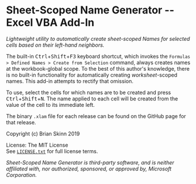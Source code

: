 # Sheet-Scoped Name Generator -- Excel VBA Add-In

*Lightweight utility to automatically create sheet-scoped Names for selected cells based on their left-hand neighbors.*

The built-in <kbd>Ctrl</kbd>+<kbd>Shift</kbd>+<kbd>F3</kbd> keyboard shortcut, which invokes the
`Formulas > Defined Names > Create from Selection` command, always creates names at the
workbook-global scope.  To the best of this author's knowledge, there is no built-in functionality
for automatically creating *worksheet*-scoped names. This add-in attempts to rectify that omission.

To use, select the cells for which names are to be created and press
<kbd>Ctrl</kbd>+<kbd>Shift</kbd>+<kbd>N</kbd>.  The name applied to each cell will be
created from the value of the cell to its immediate left.

The binary `.xlam` file for each release can be found on the GitHub page for that release.

Copyright (c) Brian Skinn 2019

License: The MIT License  
See [`LICENSE.txt`](https://github.com/bskinn/excel-sheetscopename/blob/master/LICENSE.txt) for full license terms.

*Sheet-Scoped Name Generator is third-party software, and is neither affiliated with, nor authorized,
sponsored, or approved by, Microsoft Corporation.*
